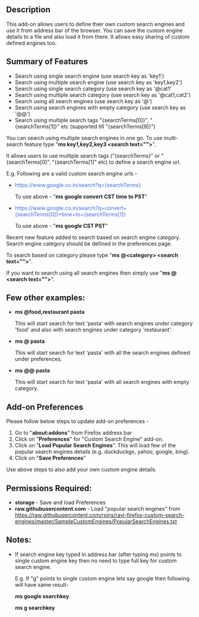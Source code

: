 ## Description
This add-on allows users to define their own custom search engines and use it from address bar of the browser. You can save the custom engine details to a file and also load it from there. It allows easy sharing of custom defined engines too.


## Summary of Features
* Search using single search engine (use search key as 'key1')
* Search using multiple search engine (use search key as 'key1,key2')
* Search using single search category (use search key as '@cat1'
* Search using multiple search category (use search key as '@cat1,cat2')
* Search using all search engines (use search key as '@')
* Search using search engines with empty category (use search key as '@@')
* Search using multiple search tags "{searchTerms[0]}", "{searchTerms[1]}" etc (supported till "{searchTerms[9]}")


You can search using multiple search engines in one go. To use multi-search feature type "**ms key1,key2,key3 \<search text=""\>**".

It allows users to use multiple search tags ("{searchTerms}" or "{searchTerms[0]", "{searchTerms[1]" etc) to define a search engine url.

E.g. Following are a valid custom search engine urls -

* <div style="display: inline; color: RoyalBlue">https://www.google.co.in/search?q={searchTerms}</div>

    To use above - "**ms google convert CST time to PST**"

* <div style="display: inline; color: RoyalBlue">https://www.google.co.in/search?q=convert+{searchTerms[0]}+time+to+{searchTerms[1]}</div>

    To use above - "**ms google CST PST**"


Recent new feature added to search based on search engine category. Search engine category should be defined in the preferences page.

To search based on category please type "**ms @\<category\> \<search text=""\>**".

If you want to search using all search engines then simply use "**ms @ \<search text=""\>**".

## Few other examples:
* **ms @food,restaurant pasta**

    This will start search for text 'pasta' with search engines under category 'food' and also with search engines under category 'restaurant'.

* **ms @ pasta**

    This will start search for text 'pasta' with all the search engines defined under preferences.

* **ms @@ pasta**

    This will start search for text 'pasta' with all search engines with empty category.


## Add-on Preferences
Please follow below steps to update add-on preferences -

1. Go to "**about:addons**" from Firefox address bar
2. Click on "**Preferences**" for "Custom Search Engine" add-on.
3. Click on "**Load Popular Search Engines**". This will load few of the popular search engines details (e.g. duckduckgo, yahoo, google, bing).
4. Click on "**Save Preferences**"

Use above steps to also add your own custom engine details.

## Permissions Required:
* **storage** - Save and load Preferences
* **raw.githubusercontent.com** - Load "popular search engines" from https://raw.githubusercontent.com/rsins/ravi-firefox-custom-search-engines/master/SampleCustomEngines/PopularSearchEngines.txt


## Notes:
* If search engine key typed in address bar (after typing ms) points to single custom engine key then no need to type full key for custom search engine.

    E.g. If "g" points to single custom engine lets say google then following will have same result-
    
    **ms google searchkey**
    
    **ms g searchkey**
